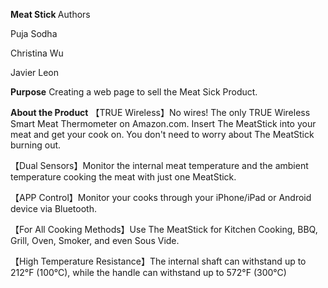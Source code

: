 <b>Meat Stick </b>
Authors <p>
Puja Sodha

Christina Wu

Javier Leon

<b>Purpose</b>
Creating a web page to sell the Meat Sick Product.

<b>About the Product</b>
【TRUE Wireless】No wires! The only TRUE Wireless Smart Meat Thermometer on Amazon.com. Insert The MeatStick into your meat and get your cook on. You don't need to worry about The MeatStick burning out.

【Dual Sensors】Monitor the internal meat temperature and the ambient temperature cooking the meat with just one MeatStick.

【APP Control】Monitor your cooks through your iPhone/iPad or Android device via Bluetooth.

【For All Cooking Methods】Use The MeatStick for Kitchen Cooking, BBQ, Grill, Oven, Smoker, and even Sous Vide.

【High Temperature Resistance】The internal shaft can withstand up to 212°F (100°C), while the handle can withstand up to 572°F (300°C)
